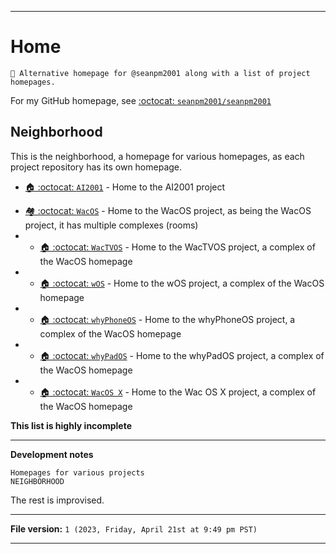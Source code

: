 
***

# Home

`🏡️ Alternative homepage for @seanpm2001 along with a list of project homepages.`

For my GitHub homepage, see [:octocat: `seanpm2001/seanpm2001`](https://github.com/seanpm2001/seanpm2001/)

## Neighborhood

This is the neighborhood, a homepage for various homepages, as each project repository has its own homepage.

<!-- A !-->

- [🏠️ :octocat: `AI2001`](https://github.com/seanpm2001/AI2001/) - Home to the AI2001 project

<!-- W !-->

- [🏘️ :octocat: `WacOS`](https://github.com/seanpm2001/WacOS/) - Home to the WacOS project, as being the WacOS project, it has multiple complexes (rooms)
- - [🏠️ :octocat: `WacTVOS`](https://github.com/seanpm2001/WacTVOS/) - Home to the WacTVOS project, a complex of the WacOS homepage
- - [🏠️ :octocat: `wOS`](https://github.com/seanpm2001/wOS/) - Home to the wOS project, a complex of the WacOS homepage
- - [🏠️ :octocat: `whyPhoneOS`](https://github.com/seanpm2001/whyPhoneOS/) - Home to the whyPhoneOS project, a complex of the WacOS homepage
- - [🏠️ :octocat: `whyPadOS`](https://github.com/seanpm2001/whyPadOS/) - Home to the whyPadOS project, a complex of the WacOS homepage
- - [🏠️ :octocat: `WacOS X`](https://github.com/seanpm2001/WacOS_X/) - Home to the Wac OS X project, a complex of the WacOS homepage

**This list is highly incomplete**

***

**Development notes**

```
Homepages for various projects
NEIGHBORHOOD
```

The rest is improvised.

***

**File version:** `1 (2023, Friday, April 21st at 9:49 pm PST)`

***
